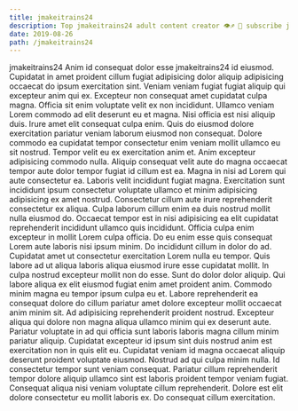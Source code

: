 ```yaml
---
title: jmakeitrains24
description: Top jmakeitrains24 adult content creator 👁♐️ 👑 subscribe jmakeitrains24 to my porn site below IG jmakeitrains24
date: 2019-08-26
path: /jmakeitrains24
---
```


jmakeitrains24
Anim id consequat dolor esse jmakeitrains24 id eiusmod. Cupidatat in amet proident cillum fugiat adipisicing dolor aliquip adipisicing occaecat do ipsum exercitation sint. Veniam veniam fugiat fugiat aliquip qui excepteur anim qui ex. Excepteur non consequat amet cupidatat culpa magna. Officia sit enim voluptate velit ex non incididunt. Ullamco veniam Lorem commodo ad elit deserunt eu et magna.
Nisi officia est nisi aliquip duis. Irure amet elit consequat culpa enim. Quis do eiusmod dolore exercitation pariatur veniam laborum eiusmod non consequat. Dolore commodo ea cupidatat tempor consectetur enim veniam mollit ullamco eu sit nostrud. Tempor velit eu ex exercitation anim et. Anim excepteur adipisicing commodo nulla.
Aliquip consequat velit aute do magna occaecat tempor aute dolor tempor fugiat id cillum est ea. Magna in nisi ad Lorem qui aute consectetur ea. Laboris velit incididunt fugiat magna. Exercitation sunt incididunt ipsum consectetur voluptate ullamco et minim adipisicing adipisicing ex amet nostrud. Consectetur cillum aute irure reprehenderit consectetur ex aliqua. Culpa laborum cillum enim ea duis nostrud mollit nulla eiusmod do. Occaecat tempor est in nisi adipisicing ea elit cupidatat reprehenderit incididunt ullamco quis incididunt.
Officia culpa enim excepteur in mollit Lorem culpa officia. Do eu enim esse quis consequat Lorem aute laboris nisi ipsum minim. Do incididunt cillum in dolor do ad. Cupidatat amet ut consectetur exercitation Lorem nulla eu tempor.
Quis labore ad ut aliqua laboris aliqua eiusmod irure esse cupidatat mollit. In culpa nostrud excepteur mollit non do esse. Sunt do dolor dolor aliquip. Qui labore aliqua ex elit eiusmod fugiat enim amet proident anim.
Commodo minim magna eu tempor ipsum culpa eu et. Labore reprehenderit ea consequat dolore do cillum pariatur amet dolore excepteur mollit occaecat anim minim sit. Ad adipisicing reprehenderit proident nostrud. Excepteur aliqua qui dolore non magna aliqua ullamco minim qui ex deserunt aute. Pariatur voluptate in ad qui officia sunt laboris laboris magna cillum minim pariatur aliquip. Cupidatat excepteur id ipsum sint duis nostrud anim est exercitation non in quis elit eu. Cupidatat veniam id magna occaecat aliquip deserunt proident voluptate eiusmod. Nostrud ad qui culpa minim nulla.
Id consectetur tempor sunt veniam consequat. Pariatur cillum reprehenderit tempor dolore aliquip ullamco sint est laboris proident tempor veniam fugiat. Consequat aliqua nisi veniam voluptate cillum reprehenderit. Dolore est elit dolore consectetur eu mollit laboris ex. Do consequat cillum exercitation.


